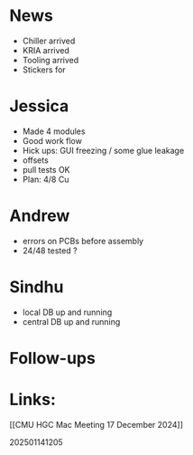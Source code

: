 # News 
- Chiller arrived
- KRIA arrived 
- Tooling arrived 
- Stickers for 

# Jessica
- Made 4 modules
- Good work flow
- Hick ups: GUI freezing / some glue leakage
- offsets 
- pull tests OK
- Plan: 4/8 Cu 


# Andrew
- errors on PCBs before assembly 
- 24/48 tested ?

# Sindhu 
- local DB up and running
- central DB up and running


# Follow-ups


# Links: 

[[CMU HGC Mac Meeting 17 December 2024]]

202501141205
